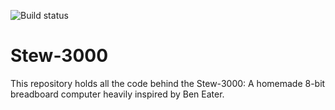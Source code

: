 ![Build status](https://github.com/stew2003/Stew-3000/actions/workflows/workflow.yml/badge.svg)

# Stew-3000
This repository holds all the code behind the Stew-3000: A homemade 8-bit breadboard computer heavily inspired by Ben Eater.
